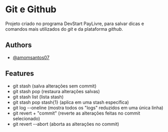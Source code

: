 # Git e Github

Projeto criado no programa DevStart PayLivre, para salvar dicas e comandos mais utilizados do *git* e da plataforma *github*.

## Authors

- [@amomsantos07](https://www.github.com/amomsantos07)

## Features

- git stash (salva alterações sem commit)
- git stash pop (restaura alterações salvas)
- git stash list (lista stash)
- git stash pop stash{1} (aplica em uma stash específica)
- git log --oneline (mostra todos os "logs" reduzidos em uma única linha)
- git revert + "commit" (reverte as alterações feitas no commit selecionado)
- git revert --abort (aborta as alterações no commit)
